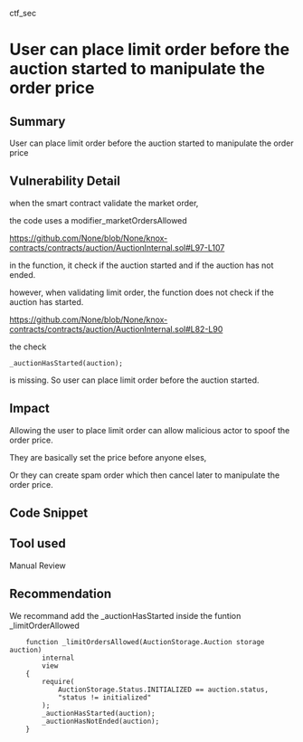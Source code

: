 ctf_sec
# User can place limit order before the auction started to manipulate the order price

## Summary

User can place limit order before the auction started to manipulate the order price

## Vulnerability Detail

when the smart contract validate the market order,

the code uses a modifier_marketOrdersAllowed

https://github.com/None/blob/None/knox-contracts/contracts/auction/AuctionInternal.sol#L97-L107

in the function, it check if the auction started and if the auction has not ended.

however, when validating limit order, the function does not check if the auction has started.

https://github.com/None/blob/None/knox-contracts/contracts/auction/AuctionInternal.sol#L82-L90

the check 

```solidity
_auctionHasStarted(auction);
```

is missing. So user can place limit order before the auction started.

## Impact

Allowing the user to place limit order can allow malicious actor to spoof the order price.

They are basically set the price before anyone elses, 

Or they can create spam order which then cancel later to manipulate the order price.

## Code Snippet

## Tool used

Manual Review

## Recommendation

We recommand add the _auctionHasStarted inside the funtion _limitOrderAllowed

```solidity
    function _limitOrdersAllowed(AuctionStorage.Auction storage auction)
        internal
        view
    {
        require(
            AuctionStorage.Status.INITIALIZED == auction.status,
            "status != initialized"
        );
        _auctionHasStarted(auction);
        _auctionHasNotEnded(auction);
    }
```